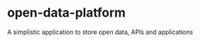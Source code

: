 open-data-platform
==================

A simplistic application to store open data, APIs and applications
